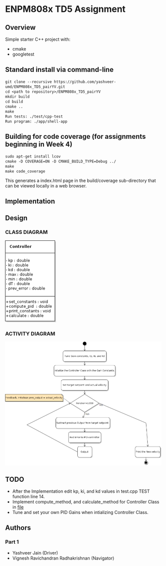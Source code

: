 # ENPM808x TD5 Assignment

## Overview

Simple starter C++ project with:

- cmake
- googletest

## Standard install via command-line
```
git clone --recursive https://github.com/yashveer-umd/ENPM808x_TD5_pairYV.git
cd <path to repository>/ENPM808x_TD5_pairYV
mkdir build
cd build
cmake ..
make
Run tests: ./test/cpp-test
Run program: ./app/shell-app
```

## Building for code coverage (for assignments beginning in Week 4)
```
sudo apt-get install lcov
cmake -D COVERAGE=ON -D CMAKE_BUILD_TYPE=Debug ../
make
make code_coverage
```
This generates a index.html page in the build/coverage sub-directory that can be viewed locally in a web browser.

## Implementation
## Design
### CLASS DIAGRAM
![](UML/class_diagram.png)
### ACTIVITY DIAGRAM
![](UML/activity_diagram.png)

## TODO
* After the Implementation edit kp, ki, and kd values in test.cpp TEST function line 14.
* Implement compute_method, and calculate_method for Controller Class in [file](app/libs/PID.cpp)
* Tune and set your own PID Gains when intializing Controller Class.

## Authors
### Part 1
* Yashveer Jain (Driver)
* Vignesh Ravichandran Radhakrishnan (Navigator)